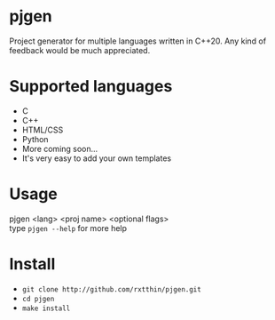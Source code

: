 # pjgen
Project generator for multiple languages written in C++20.
Any kind of feedback would be much appreciated.

# Supported languages
* C  
* C++  
* HTML/CSS  
* Python
* More coming soon...  
* It's very easy to add your own templates  

# Usage
pjgen \<lang\> \<proj name\> \<optional flags\>  
type ```pjgen --help``` for more help

# Install
* ```git clone http://github.com/rxtthin/pjgen.git```  
* ```cd pjgen```  
* ```make install```

